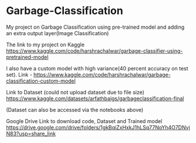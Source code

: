 ﻿# Garbage-Classification


My project on Garbage Classification using pre-trained model and adding an extra output layer(Image Classification)

The link to my project on Kaggle https://www.kaggle.com/code/harshrachalwar/garbage-classifier-using-pretrained-model

I also have a custom model with high variance(40 percent accuracy on test set). Link - https://www.kaggle.com/code/harshrachalwar/garbage-classification-custom-model

Link to Dataset (could not upload dataset due to file size) https://www.kaggle.com/datasets/arfathbaigs/garbageclassification-final

(Dataset can also be accessed via the notebooks above)


Google Drive Link to download code, Dataset and Trained model
https://drive.google.com/drive/folders/1gkBqiZxHxkJ1hLSq77NoYh4O7DNvjN83?usp=share_link
